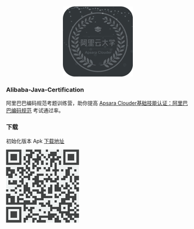 
<p align="center">
   <img src="app/src/main/res/drawable-xxxhdpi/ic_launcher.png">
</p>


### Alibaba-Java-Certification

阿里巴巴编码规范考题训练营，助你提高 [Apsara Clouder基础技能认证：阿里巴巴编码规范](https://edu.aliyun.com/certification/cldt02?spm=5176.11999222.1216634.71.1c6e5e9beB4Llv) 考试通过率。


### 下载

初始化版本 Apk [下载地址](http://d.firim.pro/hzmd)

![image](document/download-apk-qrcode.png)